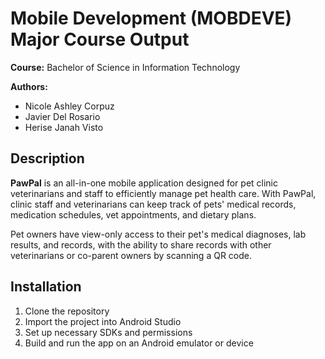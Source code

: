 # Mobile Development (MOBDEVE) Major Course Output
**Course:** Bachelor of Science in Information Technology

**Authors:** 
- Nicole Ashley Corpuz
- Javier Del Rosario
- Herise Janah Visto

## Description
**PawPal** is an all-in-one mobile application designed for pet clinic veterinarians and staff to efficiently manage pet health care. With PawPal, clinic staff and veterinarians can keep track of pets' medical records, medication schedules, vet appointments, and dietary plans.

Pet owners have view-only access to their pet's medical diagnoses, lab results, and records, with the ability to share records with other veterinarians or co-parent owners by scanning a QR code.

## Installation
1. Clone the repository
2. Import the project into Android Studio
3. Set up necessary SDKs and permissions
4. Build and run the app on an Android emulator or device

